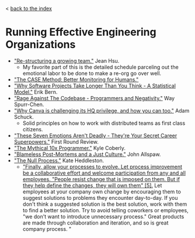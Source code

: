 < [back to the index](README.md)

# Running Effective Engineering Organizations
* ["Re-structuring a growing team."](https://writing.jeanhsu.com/re-structuring-a-growing-team-3ac30d93b637) Jean Hsu.
  * My favorite part of this is the detailed schedule parceling out the emotional labor to be done to make a re-org go over well.
* ["The CASE Method: Better Monitoring for Humans."](http://onemogin.com/monitoring/case-method-better-monitoring-for-humans.html)
* ["Why Software Projects Take Longer Than You Think - A Statistical Model."](https://erikbern.com/2019/04/15/why-software-projects-take-longer-than-you-think-a-statistical-model.html) Erik Bern.
* ["Rage Against The Codebase - Programmers and Negativity."](https://medium.com/@way/rage-against-the-codebase-programmers-and-negativity-d7d6b968e5f3) Way Spurr-Chen.
* ["Why Canva is challenging its HQ privilege, and how you can too."](https://product.canva.com/challenging-hq-privilege/) Adam Schuck.
  * Solid principles on how to work with distributed teams as first class citizens.
* ["These Seven Emotions Aren't Deadly - They're Your Secret Career Superpowers."](https://firstround.com/review/these-seven-emotions-arent-deadly-theyre-your-secret-career-superpowers/) First Round Review.
* ["The Mythical 10x Programmer."](https://blog.usejournal.com/the-mythical-10x-programmer-e759a4ba2f0) Kyle Coberly.
* ["Blameless Post-Mortems and a Just Culture."](https://codeascraft.com/2012/05/22/blameless-postmortems/) John Allspaw.
* ["The Null Process."](https://www.kateheddleston.com/blog/the-null-process) Kate Heddleston.
  * ["Finally, allow your processes to evolve. Let process improvement be a collaborative effort and welcome participation from any and all employees. "People resist change that is imposed on them. But if they help define the changes, they will own them" [5].](https://www.amazon.com/Checklist-Manifesto-How-Things-Right-ebook/dp/B0030V0PEW/ref=tmm_kin_swatch_0?_encoding=UTF8&sr=&qid=) Let employees at your company own change by encouraging them to suggest solutions to problems they encounter day-to-day. If you don't think a suggested solution is the best solution, work with them to find a better solution. Try to avoid telling coworkers or employees, "we don't want to introduce unnecessary process." Great products are made through collaboration and iteration, and so is great company process. "